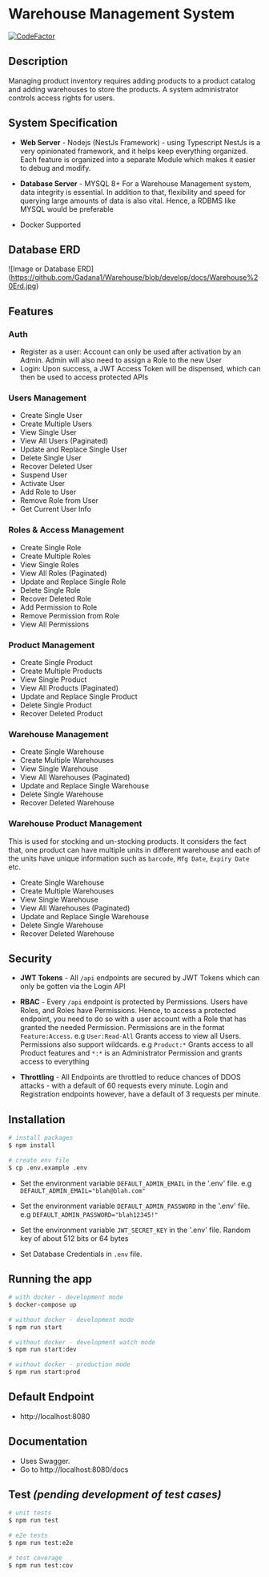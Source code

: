 # Warehouse Management System

[![CodeFactor](https://www.codefactor.io/repository/github/gadana1/warehouse/badge/main)](https://www.codefactor.io/repository/github/gadana1/warehouse/overview/main)

## Description

Managing product inventory requires adding products to a product catalog and adding warehouses to store the products. A system administrator controls access rights for users.


## System Specification
 
- **Web Server** - Nodejs (NestJs Framework) - using Typescript
NestJs is a very opinionated framework, and it helps keep everything organized. Each feature is organized into a separate Module which makes it easier to debug and modify.
 
- **Database Server** - MYSQL 8+
For a Warehouse Management system, data integrity is essential. In addition to that, flexibility and speed for querying large amounts of data is also vital. Hence, a RDBMS like MYSQL would be preferable

- Docker Supported
 
 
## Database ERD
![Image or Database ERD]
(https://github.com/Gadana1/Warehouse/blob/develop/docs/Warehouse%20Erd.jpg)
 

## Features

### Auth
- Register as a user: Account can only be used after activation by an Admin. Admin will also need to assign a Role to the new User
- Login: Upon success, a JWT Access Token will be dispensed, which can then be used to access protected APIs
 
### Users Management
- Create Single User
- Create Multiple Users
- View Single User
- View All Users (Paginated)
- Update and Replace Single User
- Delete Single User
- Recover Deleted User
- Suspend User
- Activate User
- Add Role to User
- Remove Role from User
- Get Current User Info
 
### Roles & Access Management
- Create Single Role
- Create Multiple Roles
- View Single Roles
- View All Roles (Paginated)
- Update and Replace Single Role
- Delete Single Role
- Recover Deleted Role
- Add Permission to Role
- Remove Permission from Role
- View All Permissions
 
### Product Management
- Create Single Product
- Create Multiple Products
- View Single Product
- View All Products (Paginated)
- Update and Replace Single Product
- Delete Single Product
- Recover Deleted Product
 
### Warehouse Management
- Create Single Warehouse
- Create Multiple Warehouses
- View Single Warehouse
- View All Warehouses (Paginated)
- Update and Replace Single Warehouse
- Delete Single Warehouse
- Recover Deleted Warehouse
 
### Warehouse Product Management
This is used for stocking and un-stocking products.
It considers the fact that, one product can have multiple units in different warehouse
and each of the units have unique information such as `barcode`, `Mfg Date`, `Expiry Date` etc.
- Create Single Warehouse
- Create Multiple Warehouses
- View Single Warehouse
- View All Warehouses (Paginated)
- Update and Replace Single Warehouse
- Delete Single Warehouse
- Recover Deleted Warehouse
 
 
## Security
 
- **JWT Tokens** -  All `/api` endpoints are secured by JWT Tokens which can only be gotten via the Login API
 
- **RBAC** - Every `/api` endpoint is protected by Permissions. Users have Roles, and Roles have Permissions.
Hence, to access a protected endpoint, you need to do so with a user account with a Role that has granted the needed Permission.
Permissions are in the format `Feature:Access`.
e.g `User:Read-All` Grants access to view all Users.
Permissions also support wildcards.
e.g `Product:*` Grants access to all Product features
and `*:*` is an Administrator Permission and grants access to everything
 
- **Throttling** - All Endpoints are throttled to reduce chances of DDOS attacks - with a default of 60 requests every minute. Login and Registration endpoints however, have a default of 3 requests per minute.
 
 
## Installation
 
```bash
# install packages
$ npm install
 
# create env file
$ cp .env.example .env
```
- Set the environment variable `DEFAULT_ADMIN_EMAIL` in the '.env' file. e.g `DEFAULT_ADMIN_EMAIL="blah@blah.com"`
- Set the environment variable `DEFAULT_ADMIN_PASSWORD` in the '.env' file. e.g `DEFAULT_ADMIN_PASSWORD="blah12345!"`
 
- Set the environment variable `JWT_SECRET_KEY` in the '.env' file. Random key of about 512 bits or 64 bytes
 
- Set Database Credentials in `.env` file.
 
 
## Running the app
 
```bash
# with docker - development mode
$ docker-compose up
 
# without docker - development mode
$ npm run start
 
# without docker - development watch mode
$ npm run start:dev
 
# without docker - production mode
$ npm run start:prod
```
 
## Default Endpoint
- http://localhost:8080
 
 
## Documentation
- Uses Swagger.
- Go to http://localhost:8080/docs
 
 
## Test *(pending development of test cases)*
 
```bash
# unit tests
$ npm run test
 
# e2e tests
$ npm run test:e2e
 
# test coverage
$ npm run test:cov
```
